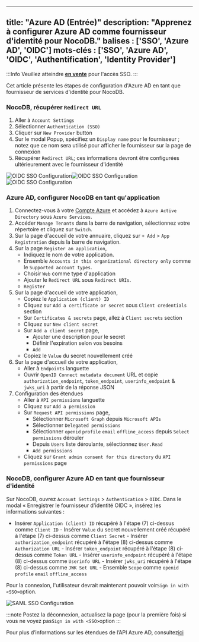 ***

title: "Azure AD (Entrée)"
description: "Apprenez à configurer Azure AD comme fournisseur d'identité pour NocoDB."
balises : ['SSO', 'Azure AD', 'OIDC']
mots-clés : ['SSO', 'Azure AD', 'OIDC', 'Authentification', 'Identity Provider']
---------------------------------------------------------------------------------

:::Info
Veuillez atteindre [**en vente**](https://calendly.com/nocodb) pour l'accès SSO.
:::

Cet article présente les étapes de configuration d'Azure AD en tant que fournisseur de services d'identité pour NocoDB.

### NocoDB, récupérer `Redirect URL`

1. Aller à `Account Settings`
2. Sélectionner `Authentication (SSO)`
3. Cliquer sur `New Provider` button
4. Sur le modal Popup, spécifiez un `Display name` pour le fournisseur ; notez que ce nom sera utilisé pour afficher le fournisseur sur la page de connexion
5. Récupérer `Redirect URL`; ces informations devront être configurées ultérieurement avec le fournisseur d'identité

![OIDC SSO Configuration](/img/v2/account-settings/SSO-1.png)![OIDC SSO Configuration](/img/v2/account-settings/OIDC-2.png)![OIDC SSO Configuration](/img/v2/account-settings/OIDC-3.png)

### Azure AD, configurer NocoDB en tant qu'application

1. Connectez-vous à votre [Compte Azure](https://portal.azure.com/#allservices) et accédez à `Azure Active Directory` sous `Azure Services`.
2. Accéder `Manage Tenants` dans la barre de navigation, sélectionnez votre répertoire et cliquez sur `Switch`.
3. Sur la page d'accueil de votre annuaire, cliquez sur `+ Add` > `App Registration` depuis la barre de navigation.
4. Sur la page `Register an application`,
   * Indiquez le nom de votre application.
   * Ensemble `Accounts in this organizational directory only` comme le `Supported account types`.
   * Choisir `Web` comme type d'application
   * Ajouter le `Redirect URL` sous `Redirect URIs`.
   * `Register`
5. Sur la page d'accueil de votre application,
   * Copiez le `Application (client) ID`
   * Cliquez sur `Add a certificate or secret` sous `Client credentials` section
   * Sur `Certificates & secrets` page, allez à `Client secrets` section
   * Cliquez sur `New client secret`
   * Sur `Add a client secret` page,
     * Ajouter une description pour le secret
     * Définir l'expiration selon vos besoins
     * `Add`
   * Copiez le `Value` du secret nouvellement créé
6. Sur la page d'accueil de votre application,
   * Aller à `Endpoints` languette
   * Ouvrir `OpenID Connect metadata document` URL et copie `authorization_endpoint`, `token_endpoint`, `userinfo_endpoint` & `jwks_uri` à partir de la réponse JSON
7. Configuration des étendues
   * Aller à `API permissions` languette
   * Cliquez sur `Add a permission`
   * Sur `Request API permissions` page,
     * Sélectionner `Microsoft Graph` depuis `Microsoft APIs`
     * Sélectionner `Delegated permissions`
     * Sélectionner `openid` `profile` `email` `offline_access` depuis `Select permissions` dérouler
     * Depuis `Users` liste déroulante, sélectionnez `User.Read`
     * `Add permissions`
   * Cliquez sur `Grant admin consent for this directory` du `API permissions` page

### NocoDB, configurer Azure AD en tant que fournisseur d'identité

Sur NocoDB, ouvrez `Account Settings` > `Authentication` > `OIDC`. Dans le modal « Enregistrer le fournisseur d'identité OIDC », insérez les informations suivantes :
- Insérer `Application (client) ID` récupéré à l'étape (7) ci-dessus comme `Client ID` - Insérer `Value` du secret nouvellement créé récupéré à l'étape (7) ci-dessus comme `Client Secret` - Insérer `authorization_endpoint` récupéré à l'étape (8) ci-dessus comme `Authorization URL` - Insérer `token_endpoint` récupéré à l'étape (8) ci-dessus comme `Token URL` - Insérer `userinfo_endpoint` récupéré à l'étape (8) ci-dessus comme `Userinfo URL` - Insérer `jwks_uri` récupéré à l'étape (8) ci-dessus comme `JWK Set URL` - Ensemble `Scope` comme `openid` `profile` `email` `offline_access`

Pour la connexion, l'utilisateur devrait maintenant pouvoir voir`Sign in with <SSO>`option.

![SAML SSO Configuration](/img/v2/account-settings/SSO-SignIn.png)

:::note
Postez la déconnexion, actualisez la page (pour la première fois) si vous ne voyez pas`Sign in with <SSO>`option
:::

Pour plus d’informations sur les étendues de l’API Azure AD, consultez[ici](https://learn.microsoft.com/en-us/azure/active-directory/develop/v2-permissions-and-consent#offline_access)
